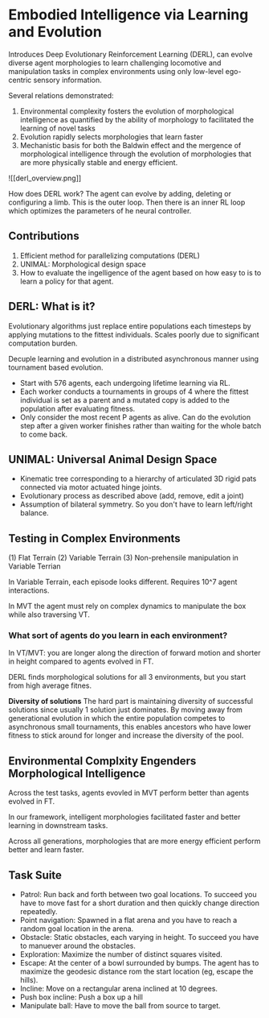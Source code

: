 # Embodied Intelligence via Learning and Evolution

Introduces Deep Evolutionary Reinforcement Learning (DERL), can evolve diverse agent morphologies to learn challenging locomotive and manipulation tasks in complex environments using only low-level ego-centric sensory information.

Several relations demonstrated:
1. Environmental complexity fosters the evolution of morphological intelligence as quantified by the ability of morphology to facilitated the learning of novel tasks
2. Evolution rapidly selects morphologies that learn faster
3. Mechanistic basis for both the Baldwin effect and the mergence of morphological intelligence through the evolution of morphologies that are more physically stable and energy efficient.

![[derl_overview.png]]

How does DERL work? The agent can evolve by adding, deleting or configuring a limb. This is the outer loop. Then there is an inner RL loop which optimizes the parameters of he neural controller.

## Contributions

1. Efficient method for parallelizing computations (DERL)
2. UNIMAL: Morphological design space
3. How to evaluate the ingelligence of the agent based on how easy to is to learn a policy for that agent.


## DERL: What is it?

Evolutionary algorithms just replace entire populations each timesteps by applying mutations to the fittest individuals. Scales poorly  due to significant computation burden.

Decuple learning and evolution in a distributed asynchronous manner using tournament based evolution.

 - Start with 576 agents, each undergoing lifetime learning via RL.
 - Each worker conducts a tournaments in groups of 4 where the fittest individual is set as a parent and a mutated copy is added to the population after evaluating fitness.
 - Only consider the most recent P agents as alive. Can do the evolution step after a given worker finishes rather than waiting for the whole batch to come back.


## UNIMAL: Universal Animal Design Space

 - Kinematic tree corresponding to a hierarchy of articulated 3D rigid pats connected via motor actuated hinge joints.
 - Evolutionary process as described above (add, remove, edit a joint)
 - Assumption of bilateral symmetry. So you don't have to learn left/right balance.


## Testing in Complex Environments

(1) Flat Terrain
(2) Variable Terrain
(3) Non-prehensile manipulation in Variable Terrian

In Variable Terrain, each episode looks different. Requires 10^7 agent interactions.

In MVT the agent must rely on complex dynamics to manipulate the box while also traversing VT.

### What sort of agents do you learn in each environment?

In VT/MVT: you are longer along the direction of forward motion and shorter in height compared to agents evolved in FT.

DERL finds morphological solutions for all 3 environments, but you start from high average fitnes.

**Diversity of solutions** The hard part is maintaining diversity of successful solutions since usually 1 solution just dominates. By moving away from generational evolution in which the entire population competes to asynchronous small tournaments, this enables ancestors who have lower fitness to stick around for longer and increase the diversity of the pool.

## Environmental Complxity Engenders Morphological Intelligence

Across the test tasks, agents evovled in MVT perform better than agents evolved in FT.

In our framework, intelligent morphologies facilitated faster and better learning in downstream tasks.

Across all generations, morphologies that are more energy efficient perform better and learn faster.

## Task Suite

 - Patrol: Run back and forth between two goal locations. To succeed you have to move fast for a short duration and then quickly change direction repeatedly.
 - Point navigation: Spawned in a flat arena and you have to reach a random goal location in the arena.
 - Obstacle: Static obstacles, each varying in height. To succeed you have to manuever around the obstacles.
 - Exploration: Maximize the number of distinct squares visited.
 - Escape: At the center of a bowl surrounded by bumps. The agent has to maximize the geodesic distance rom the start location (eg, escape the hills).
 - Incline: Move on a rectangular arena inclined at 10 degrees.
 - Push box incline: Push a box up a hill
 - Manipulate ball: Have to move the ball from source to target.